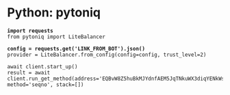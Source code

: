 # Python: pytoniq

<pre><code><strong>import requests
</strong>from pytoniq import LiteBalancer
<strong>
</strong><strong>config = requests.get('LINK_FROM_BOT').json()
</strong>provider = LiteBalancer.from_config(config=config, trust_level=2)

await client.start_up()
result = await client.run_get_method(address='EQBvW8Z5huBkMJYdnfAEM5JqTNkuWX3diqYENkWsIL0XggGG', method='seqno', stack=[])

</code></pre>
